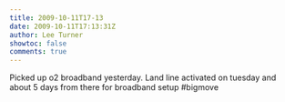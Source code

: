 ```yaml
---
title: 2009-10-11T17-13
date: 2009-10-11T17:13:31Z
author: Lee Turner
showtoc: false
comments: true
---
```


Picked up o2 broadband yesterday. Land line activated on tuesday and about 5 days from there for broadband setup #bigmove

